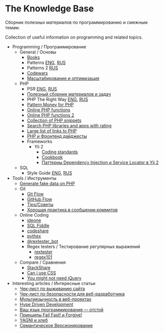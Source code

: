 # The Knowledge Base


Сборник полезных материалов по программированию и смежным темам.

Collection of useful information on programming and related topics.


* Programming / Программирование
    * General / Основы
        * [Books](/books.jpg)
        * Patterns [ENG](http://designpatternsphp.readthedocs.io/en/latest/), [RUS](http://designpatternsphp.readthedocs.io/ru/latest/README.html#)
        * Patterns 2 [RUS](http://design-pattern.ru/index.html)
        * [Codewars](https://www.codewars.com)
        * [Масштабирование и оптимизация](https://ruhighload.com/)
    * PHP
        * PSR [ENG](https://www.php-fig.org/psr/), [RUS](https://github.com/samdark/fig-standards-ru/tree/master/accepted/ru)
        * [Полезный сборник материалов и задач](https://github.com/codedokode/pasta)
        * PHP The Right Way [ENG](http://www.phptherightway.com/), [RUS](http://getjump.github.io/ru-php-the-right-way/)
        * [Pattern Money for PHP](http://moneyphp.org/en/latest/)
        * [Online PHP functions](http://php.fnlist.com)
        * [Online PHP functions 2](http://onlinephpfunctions.com/)
        * [Collection of PHP snippets](https://github.com/appzcoder/30-seconds-of-php-code)
        * [Search PHP libraries and apps with rating](https://phptrends.com/)
        * [Large list of links to PHP](https://github.com/ziadoz/awesome-php)
        * [PHP и Фронтенд дайджесты](https://habr.com/company/zfort/)
        * Frameworks
            * Yii 2
                * [Coding standards](https://github.com/yiisoft/yii2-coding-standards)
                * [Cookbook](http://yii2-cookbook.readthedocs.io/)
                * [Паттерны Dependency Injection и Service Locator в Yii 2](https://www.youtube.com/watch?v=5WdKLW3vCQ4)
    * SQL  
      * Style Guide [ENG](https://www.sqlstyle.guide/), [RUS](https://www.sqlstyle.guide/ru/)
* Tools / Инструменты
    * [Generate fake data on PHP](https://github.com/fzaninotto/Faker)
    * Git
        * [Git Flow](http://nvie.com/posts/a-successful-git-branching-model/)
        * [GitHub Flow](https://guides.github.com/introduction/flow/)
        * [Tips/Советы](https://github.com/git-tips/tips)
        * [Хорошая практика в сообщении коммитов](https://habrahabr.ru/post/329992/)
    * Online Coding
        * [ideone](https://ideone.com/)
        * [SQL Fiddle](http://sqlfiddle.com/)
        * [codeshare](https://codeshare.io/)
        * [pythex](https://pythex.org/)
        * [@rextester_bot](https://github.com/wrxck/rextester-telegram-bot)
        * Regex testers / Тестирование регулярных выражений
            * [rextester](http://rextester.com/)
            * [regex101](https://regex101.com/)
    * Compare / Сравнения
        * [StackShare](https://stackshare.io)
        * [Can i use CSS](https://caniuse.com/)
        * [You might not need jQuery](http://youmightnotneedjquery.com/)
* Interesting articles / Интересные статьи
    * [Чек-лист по выживанию сайта](https://habrahabr.ru/post/329478/)
    * [Чек-лист по безопасности для веб-разработчика](https://github.com/minotaura/ru-web-developer-security-checklist)
    * [Мультиязычность в веб-проектах](https://habrahabr.ru/post/192228/)
    * [Hype Driven Development](https://habrahabr.ru/company/edison/blog/316668/)
    * [Ваш язык программирования — отстой](https://habr.com/post/315152/)
    * [Принципы Fail Fast! и Forgive!](https://habr.com/post/218325/)
    * [YAGNI и хлеб](https://habr.com/post/153225/)
    * [Семантическое Версионирование](https://semver.org/lang/ru/)
